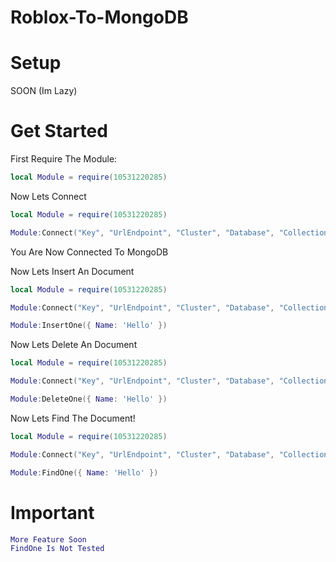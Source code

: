 # Roblox-To-MongoDB

# Setup

SOON (Im Lazy)

# Get Started

First Require The Module:

```lua
local Module = require(10531220285)
```

Now Lets Connect

```lua
local Module = require(10531220285)

Module:Connect("Key", "UrlEndpoint", "Cluster", "Database", "Collection") --// Data API Access Should Be Read And Write
```

You Are Now Connected To MongoDB

Now Lets Insert An Document

```lua
local Module = require(10531220285)

Module:Connect("Key", "UrlEndpoint", "Cluster", "Database", "Collection") --// Data API Access Should Be Read And Write

Module:InsertOne({ Name: 'Hello' })
```

Now Lets Delete An Document

```lua
local Module = require(10531220285)

Module:Connect("Key", "UrlEndpoint", "Cluster", "Database", "Collection") --// Data API Access Should Be Read And Write

Module:DeleteOne({ Name: 'Hello' })
```

Now Lets Find The Document!

```lua
local Module = require(10531220285)

Module:Connect("Key", "UrlEndpoint", "Cluster", "Database", "Collection") --// Data API Access Should Be Read And Write

Module:FindOne({ Name: 'Hello' })
```

# Important

```lua
More Feature Soon
FindOne Is Not Tested
```
